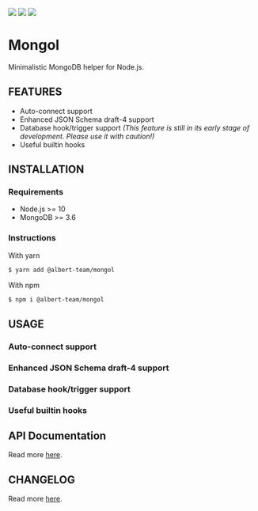 [![](https://img.shields.io/github/license/albert-team/mongol.svg?style=flat-square)](https://github.com/albert-team/mongol)
[![](https://img.shields.io/npm/v/@albert-team/mongol.svg?style=flat-square)](https://www.npmjs.com/package/@albert-team/mongol)
[![](https://img.shields.io/travis/com/albert-team/mongol.svg?style=flat-square)](https://travis-ci.com/albert-team/mongol)

# Mongol

Minimalistic MongoDB helper for Node.js.

## FEATURES

- Auto-connect support
- Enhanced JSON Schema draft-4 support
- Database hook/trigger support _(This feature is still in its early stage of development. Please use it with caution!)_
- Useful builtin hooks

## INSTALLATION

### Requirements

- Node.js >= 10
- MongoDB >= 3.6

### Instructions

With yarn

```bash
$ yarn add @albert-team/mongol
```

With npm

```bash
$ npm i @albert-team/mongol
```

## USAGE

### Auto-connect support

### Enhanced JSON Schema draft-4 support

### Database hook/trigger support

### Useful builtin hooks

## API Documentation

Read more [here](https://albert-team.github.io/mongol).

## CHANGELOG

Read more [here](https://github.com/albert-team/mongol/blob/master/CHANGELOG.md).
